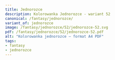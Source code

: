 ```yaml
---
title: Jednorozce
description: Kolorowanka Jednorozce - wariant 52
canonical: /fantasy/jednorozce/
variant_of: jednorozce
image: /fantasy/jednorozce/52/jednorozce-52.svg
pdf: /fantasy/jednorozce/52/jednorozce-52.pdf
alt: "Kolorowanka jednorozce – format A4 PDF"
tags:
- fantasy
- jednorozce
---
```

